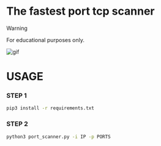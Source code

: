 # The fastest port tcp scanner

> [!WARNING]  
> For educational purposes only.

![gif](https://github.com/Rubioo02/The-fastest-port-scanner/blob/main/peeks_gif_unidos.gif?raw=true)

# USAGE

### STEP 1
```zsh
pip3 install -r requirements.txt
```
### STEP 2

```zsh
python3 port_scanner.py -i IP -p PORTS
```


